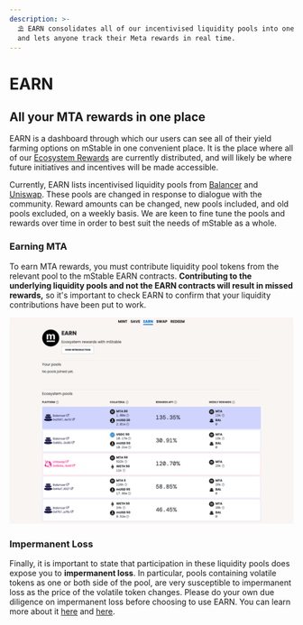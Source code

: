 ```yaml
---
description: >-
  ⛱️ EARN consolidates all of our incentivised liquidity pools into one place,
  and lets anyone track their Meta rewards in real time.
---
```


# EARN

## All your MTA rewards in one place

EARN is a dashboard through which our users can see all of their yield farming options on mStable in one convenient place. It is the place where all of our [Ecosystem Rewards](../../meta-rewards-1/introduction/ecosystem.md) are currently distributed, and will likely be where future initiatives and incentives will be made accessible.

Currently, EARN lists incentivised liquidity pools from [Balancer](https://balancer.finance/) and [Uniswap](https://uniswap.io/). These pools are changed in response to dialogue with the community. Reward amounts can be changed, new pools included, and old pools excluded, on a weekly basis. We are keen to fine tune the pools and rewards over time in order to best suit the needs of mStable as a whole.

### Earning MTA

To earn MTA rewards, you must contribute liquidity pool tokens from the relevant pool to the mStable EARN contracts. **Contributing to the underlying liquidity pools and not the EARN contracts will result in missed rewards,** so it's important to check EARN to confirm that your liquidity contributions have been put to work. 

![A sample of available pools and yields from August 2020](../../.gitbook/assets/screen-shot-2020-08-11-at-4.04.54-pm.png)

### Impermanent Loss

Finally, it is important to state that participation in these liquidity pools does expose you to **impermanent loss**. In particular, pools containing volatile tokens as one or both side of the pool, are very susceptible to impermanent loss as the price of the volatile token changes. Please do your own due diligence on impermanent loss before choosing to use EARN. You can learn more about it [here](https://medium.com/dragonfly-research/what-explains-the-rise-of-amms-7d008af1c399) and [here](https://cryptobriefing.com/how-to-yield-farm-uniswap-not-get-rekt/).

